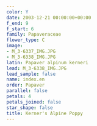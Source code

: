 ```yaml
---
color: Y
date: 2003-12-21 00:00:00+00:00
f_end: 9
f_start: 6
family: Papaveraceae
flower_type: C
image:
- M_3-6337_IMG.JPG
- M_3-6338_IMG.JPG
latin: Papaver alpinum kerneri
lead: M_3-6338_IMG.JPG
lead_sample: false
name: index.en
order: Papaver
parallel: false
petals: 4
petals_joined: false
star_shape: false
title: Kerner's Alpine Poppy
---
```


